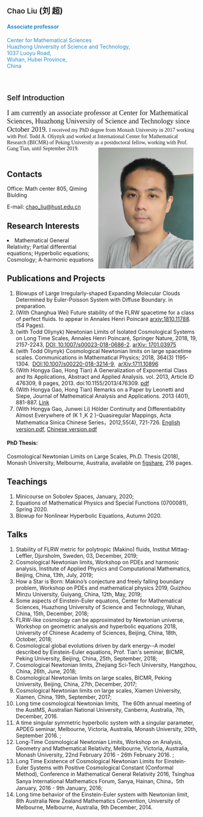 <div>
<a name="self"></a>
<h2 style="text-align:left"><span style="color:rgb(34,34,34);font-size:19px;font-weight:600;background-color:transparent">
<div style="display:inline;float:right;margin:5px 10px"><br>
</div>
Chao Liu</span><span style="background-color:transparent">&nbsp;(刘 超)</span></h2>
<h4><font color="#298cca">Associate professor</font></h4>
<div><font color="#298cca">Center for Mathematical Sciences</font></div>
<div><font color="#298cca">Huazhong University of Science and Technology,</font></div>
<div><font color="#298cca">1037 Luoyu Road,&nbsp;</font></div>
<div><font color="#298cca">Wuhan, Hubei Province, </font></div>
<div><font color="#298cca">China</font></div>
<div><font color="#298cca"><br>
</font></div>
<div><font color="#298cca"><br>
</font></div>
<h2 style="text-align:left"><span style="color:rgb(34,34,34);font-size:19px;font-weight:600;background-color:transparent">Self Introduction</span></h2>

</div>
<font face="Times New Roman, serif"> 
<div style="text-align:left"><span style="background-color:transparent"><span style="font-size:18.6667px">I am currently an associate professor at&nbsp;</span></span><span style="background-color:transparent"><span style="font-size:18.6667px">Center for Mathematical Sciences, Huazhong University of Science and Technology since October 2019. </span> I received my PhD degree from Monash University in 2017 working with Prof. Todd A. Oliynyk and worked at International Center for Mathematical Research (BICMR) of Peking University as a postdoctoral fellow, working with Prof. Gang Tian, until September 2019. 
<div style="font-size:18.6667px;display:inline;float:right;margin:5px 10px"><a href="https://github.com/chaoliu2019/chaoliu.github.io/blob/master/ID.jpg" imageanchor="1"><img border="0" height="320" src="https://github.com/chaoliu2019/chaoliu.github.io/blob/master/ID.jpg" width="252"></a></div>
 </span></div>
 </font>
<div style="text-align:left"><br>
</div>
<div>
<div>
<div>

<a name="contacts"></a>
<h2 style="text-align:left">Contacts</h2>
<div>
<!--<p><span>Phone:  </span></p>-->
<p>Office: Math center 805, Qiming Biulding</p>
</div>

<p style="text-align:left">E-mail:&nbsp;<a href="mailto:chao_liu@hust.edu.cn">chao_liu@hust.edu.cn</a></p>

<a name="interests"></a>
<h2 style="text-align:left">Research Interests</h2>

<li style="text-align:left">Mathematical General Relativity; Partial differential equations; Hyperbolic equations; Cosmology; A-harmonic equations </li>
</div>
<div>

<a name="publications"></a>

<h2 style="text-align:left">Publications and Projects</h2>
<ol><li style="text-align:left"> Blowups of Large  Irregularly-shaped Expanding Molecular Clouds Determined by Euler-Poisson System with Diffuse Boundary. in preparation.</li>
<li style="text-align:left">(With Changhua Wei) Future stability of the FLRW spacetime for a class of perfect fluids. to appear in Annales Henri Poincaré <a href="https://arxiv.org/abs/1810.11788">arxiv:1810.11788</a>.&nbsp; (54 Pages).</li>
<li style="text-align:left">(with Todd Oliynyk) Newtonian Limits of Isolated Cosmological Systems on Long Time Scales, Annales Henri Poincaré, Springer Nature, 2018, 19, 2157-2243, <a href="https://doi.org/10.1007/s00023-018-0686-2">DOI: 10.1007/s00023-018-0686-2</a>.&nbsp;<a href="https://arxiv.org/abs/1701.03975">arXiv: 1701.03975</a>&nbsp;</li>
<li style="text-align:left">(with Todd Oliynyk) Cosmological Newtonian limits on large spacetime scales.&nbsp;Communications in Mathematical Physics; 2018, 364(3) 1195-1304.&nbsp; <a href="https://doi.org/10.1007/s00220-018-3214-9">DOI:10.1007/s00220-018-3214-9</a>,&nbsp;&nbsp;<a href="https://arxiv.org/abs/1711.10896">arXiv:1711.10896</a></li>
<li style="text-align:left"> (With Hongya Gao, Hong Tian) A Generalization of Exponential Class and Its Applications, Abstract and Applied Analysis. vol. 2013, Article ID 476309, 8 pages, 2013. doi:10.1155/2013/476309.&nbsp;<a href="http://downloads.hindawi.com/journals/aaa/2013/476309.pdf">pdf</a></li>
<li style="text-align:left">(With Hongya Gao, Hong Tian) Remarks on a Paper by Leonetti and Siepe, Journal of Mathematical Analysis and Applications. 2013 (401), 881-887.&nbsp;<a href="http://www.sciencedirect.com/science/article/pii/S0022247X12010190">Link</a></li>
<li style="text-align:left">(With Hongya Gao, Junwei Li) Hölder Continuity and Differentiability Almost Everywhere of (K 1 ,K 2 )-Quasiregular Mappings, Acta Mathematica Sinica Chinese Series，2012,55(4), 721-726.&nbsp;<a href="https://drive.google.com/open?id=0B5o-Xm1AWaISOUdEcjJzZ21XM2s">English version.pdf</a>,&nbsp;<a href="http://123.57.41.99/Jwk_sxxb_cn//CN/article/downloadArticleFile.do?attachType=PDF&amp;id=21741">Chinese version.pdf</a></li>
</ol>
<h4>PhD Thesis:&nbsp;</h4>
<div>Cosmological Newtonian Limits on Large Scales, Ph.D. Thesis (2018), Monash University, Melbourne, Australia, available on <a href="https://figshare.com/articles/Cosmological_Newtonian_Limits_on_Large_Scales/5903833">figshare</a>, 216 pages.&nbsp;<br>
</div>
<div>
 
<a name="teachings"></a>

<h2 style="text-align:left">Teachings</h2>
<ol><li style="text-align:left">  Minicourse on Sobolev Spaces, January, 2020;</li>
<li style="text-align:left"> Equations of Mathematical Physics and Special Functions (0700081), Spring 2020.</li>
<li style="text-align:left"> Blowup for Nonlinear Hyperbolic Equations, Autumn 2020.</li>
</div>
<div>
 
<!--<a name="employments"></a>-->
 
<!--<h2 style="text-align:left">Employments</h2>
<ol><li style="text-align:left">  Associate Professor, Center for Mathematical Sciences, Huazhong University of Science and Technology, Wuhan, China, 2019.10–present;</li>
<li style="text-align:left"> Post-doctoral Fellow, International Center for Mathematical Research (BICMR), Peking University, Beijing, China, 2017.12–2019.09.</li>
</div>
<div>-->

<a name="talks"></a>

<h2 style="text-align:left">Talks</h2>
<ol>
<li style="text-align:left"> Stability of FLRW metric for polytropic (Makino) fluids, Institut Mittag-Leffler, Djursholm, Sweden, 03, December, 2019;</li>
<li style="text-align:left"> Cosmological Newtonian limits, Workshop on PDEs and harmonic analysis, Institute of Applied Physics and Computational Mathematics, Beijing, China, 13th, July, 2019;</li>
<li style="text-align:left">How a Star is Born: Makino’s conjecture and freely falling boundary problem, Workshop on PDEs and mathematical physics 2019, Guizhou Minzu University, Guiyang, China, 12th, May, 2019;</li>
<li style="text-align:left">Some aspects of Einstein-Euler equatons, Center for Mathematical Sciences, Huazhong University of Science and Technology, Wuhan, China, 15th, December, 2018;</li>
<li style="text-align:left">FLRW-like cosmology can be approximated by Newtonian universe, Workshop on geometric analysis and hyperbolic equations 2018, University of Chinese Academy of Sciences, Beijing, China, 18th, October, 2018;&nbsp;</li>
<li style="text-align:left">Cosmological global evolutions driven by dark energy--A model described by Einstein-Euler equations, Prof. Tian's seminar, BICMR, Peking University, Beijing, China, 25th, September, 2018;</li>
<li style="text-align:left"><span>Cosmological Newtonian limits, Zhejiang Sci-Tech University, Hangzhou, China, </span><span>26</span><span>th, June, </span><span>2018</span><span>;</span> 
<br style="font-style:normal;font-variant:normal;font-weight:normal;letter-spacing:normal;line-height:normal;text-align:-webkit-auto;text-indent:0px;text-transform:none;white-space:normal;word-spacing:0px"> </li>
<li style="text-align:left">Cosmological Newtonian limits on large scales, BICMR, Peking University, Beijing, China, 27th, December, 2017;</li>
<li style="text-align:left">Cosmological Newtonian limits on large scales, Xiamen University, Xiamen, China, 19th, September, 2017;&nbsp;</li>
<li style="text-align:left">Long time cosmological Newtonian limits, &nbsp;The 60th annual meeting of the AustMS, Australian National University, Canberra, Australia, 7th, December, 2016.&nbsp;<!-- <a href="https://drive.google.com/open?id=0B5o-Xm1AWaISY29BZzZ1RFhqUFU">Slides.pdf</a>--></li>
<li style="text-align:left">A time singular symmetric hyperbolic system with a singular parameter, APDEG seminar, Melbourne, Victoria, Australia, Monash University, 20th, September 2016. <!-- <a href="https://drive.google.com/open?id=0B5o-Xm1AWaISNGkzSTAxazVmMXM">Manuscript.pdf</a>-->;&nbsp;</li>
<li style="text-align:left">Long-Time Cosmological Newtonian Limits, Workshop on Analysis, Geometry and Mathematical Relativity, Melbourne, Victoria, Australia, Monash University, 22nd February 2016 - 26th February 2016. <!-- <a href="https://drive.google.com/open?id=0B5o-Xm1AWaISMTNUcVhNbldXNG8">Slides.pdf</a>-->;</li>
<li style="text-align:left">Long Time Existence of Cosmological Newtonian Limits for Einstein-Euler Systems with Positive Cosmological Constant (Conformal Method), Conference in Mathematical General Relativity 2016, Tsinghua Sanya International Mathematics Forum, Sanya, Hainan, China，5th January, 2016 - 9th January, 2016;</li>
<li style="text-align:left">Long time behavior of the Einstein-Euler system with Newtonian limit, 8th Australia New Zealand Mathematics Convention, University of Melbourne, Melbourne, Australia, 9th December, 2014.</li>
<div><br>
</div>
<div>


 

<!--<h2>Visiting&nbsp;</h2>
</div>
<div>Henri Poincaré Institute, Paris, France, 14th September – 13th December, 2015, Program: Mathematical General Relativity</div>
<div><br>
</div>
<div>Erwin Schrodinger International Institute for Mathematics and Physics, Vienna, Austria, and Max Planck Institute for Gravitational Physics (Albert Einstein Institute), Potsdam, Germany, 17th July -- 1st September 2017, Program: Geometry and Relativity.</div>
<div><br>
</div>
<h2>Links</h2>
<div><a href="http://orcid.org/0000-0002-7559-9447">ORCID</a><br>
</div>
<div><a href="https://www.researchgate.net/profile/Chao_Liu80">Researchgate</a><br>
</div>
<div><a href="https://scholar.google.com/citations?hl=en&amp;user=YWQZ6qwAAAAJ">Google Scholar</a><br>
</div>
<div><a href="http://www.ams.org.ezproxy.lib.monash.edu.au/mathscinet/search/author.html?mrauthid=1004846">AMS MathSciNet</a><br>
</div>
<div><a href="https://arxiv.org/a/liu_c_4.html">My ArXiv</a><br>-->
</div>
<div><br>
</div>
<div><br>
</div>
<div>
<h2 style="text-align:left"><br>
</h2>
</div>
</div>
</div>
</div>
</div>

